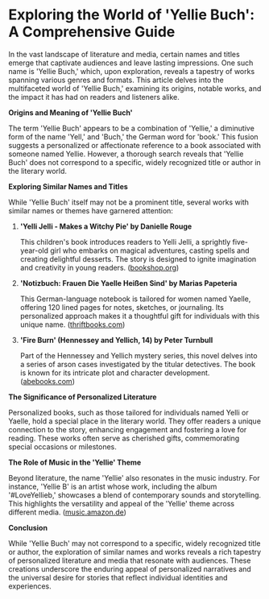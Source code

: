 # Exploring the World of 'Yellie Buch': A Comprehensive Guide

In the vast landscape of literature and media, certain names and titles emerge that captivate audiences and leave lasting impressions. One such name is 'Yellie Buch,' which, upon exploration, reveals a tapestry of works spanning various genres and formats. This article delves into the multifaceted world of 'Yellie Buch,' examining its origins, notable works, and the impact it has had on readers and listeners alike.

**Origins and Meaning of 'Yellie Buch'**

The term 'Yellie Buch' appears to be a combination of 'Yellie,' a diminutive form of the name 'Yell,' and 'Buch,' the German word for 'book.' This fusion suggests a personalized or affectionate reference to a book associated with someone named Yellie. However, a thorough search reveals that 'Yellie Buch' does not correspond to a specific, widely recognized title or author in the literary world.

**Exploring Similar Names and Titles**

While 'Yellie Buch' itself may not be a prominent title, several works with similar names or themes have garnered attention:

1. **'Yelli Jelli - Makes a Witchy Pie' by Danielle Rouge**

   This children's book introduces readers to Yelli Jelli, a sprightly five-year-old girl who embarks on magical adventures, casting spells and creating delightful desserts. The story is designed to ignite imagination and creativity in young readers. ([bookshop.org](https://bookshop.org/p/books/yelli-jelli-makes-a-witchy-pie-danielle-rouge/19026634?utm_source=openai))

2. **'Notizbuch: Frauen Die Yaelle Heißen Sind' by Marias Papeteria**

   This German-language notebook is tailored for women named Yaelle, offering 120 lined pages for notes, sketches, or journaling. Its personalized approach makes it a thoughtful gift for individuals with this unique name. ([thriftbooks.com](https://www.thriftbooks.com/w/notizbuch-frauen-die-yaelle-heien-sind-wie-einhrner-120-linierte-seiten-softcover-tagebebuch-reisetagebuch-skizzenbuch-fr-mama-tochter-beste-freundin-oma-tante_marias-papeteria/24802614/?utm_source=openai))

3. **'Fire Burn' (Hennessey and Yellich, 14) by Peter Turnbull**

   Part of the Hennessey and Yellich mystery series, this novel delves into a series of arson cases investigated by the titular detectives. The book is known for its intricate plot and character development. ([abebooks.com](https://www.abebooks.com/9780727864192/Fire-Burn-Hennessey-Yellich-14-072786419X/plp?utm_source=openai))

**The Significance of Personalized Literature**

Personalized books, such as those tailored for individuals named Yelli or Yaelle, hold a special place in the literary world. They offer readers a unique connection to the story, enhancing engagement and fostering a love for reading. These works often serve as cherished gifts, commemorating special occasions or milestones.

**The Role of Music in the 'Yellie' Theme**

Beyond literature, the name 'Yellie' also resonates in the music industry. For instance, 'Yellie B' is an artist whose work, including the album '#LoveYellieb,' showcases a blend of contemporary sounds and storytelling. This highlights the versatility and appeal of the 'Yellie' theme across different media. ([music.amazon.de](https://music.amazon.de/albums/B07JWCQ5Q1?utm_source=openai))

**Conclusion**

While 'Yellie Buch' may not correspond to a specific, widely recognized title or author, the exploration of similar names and works reveals a rich tapestry of personalized literature and media that resonate with audiences. These creations underscore the enduring appeal of personalized narratives and the universal desire for stories that reflect individual identities and experiences.